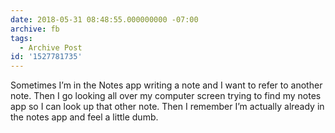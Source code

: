 ```yaml
---
date: 2018-05-31 08:48:55.000000000 -07:00
archive: fb
tags: 
  - Archive Post
id: '1527781735'
---
```


Sometimes I’m in the Notes app writing a note and I want to refer to another note. Then I go looking all over my computer screen trying to find my notes app so I can look up that other note. Then I remember I’m actually already in the notes app and feel a little dumb.
